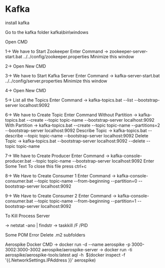 # Kafka

install kafka

Go to the kafka folder kafka\bin\windows

Open CMD

1-> We have to Start Zookeeper
  Enter Command 
    -> zookeeper-server-start.bat ../../config/zookeeper.properties
  Minimize this window
  
2-> Open New CMD

3-> We have to Start Kafka Server
  Enter Command 
    -> kafka-server-start.bat ../../config/server.properties
  Minimize this window
  
4-> Open New CMD

5-> List all the Topics
  Enter Command 
  -> kafka-topics.bat --list --bootstrap-server localhost:9092

6-> We have to Create Topic
  Enter Command
      Without Partition
    -> kafka-topics.bat --create --topic topic-name --bootstrap-server localhost:9092 
      With Partition
    -> kafka-topics.bat --create --topic topic-name --partitions=2 --bootstrap-server localhost:9092
  Describe Topic
    -> kafka-topics.bat --describe --topic topic-name --bootstrap-server localhost:9092
  Delete Topic
    -> kafka-topics.bat --bootstrap-server localhost:9092 --delete --topic topic-name

7-> We have to Create Producer
  Enter Command 
    -> kafka-console-producer.bat --topic topic-name --bootstrap-server localhost:9092
  Enter Some Text
  To close this file press ctrl+c
  
8-> We Have to Create Consumer 1
  Enter Command 
  -> kafka-console-consumer.bat --topic topic-name --from-beginning --partition=0 --bootstrap-server localhost:9092
  
9-> We Have to Create Consumer 2
  Enter Command 
  -> kafka-console-consumer.bat --topic topic-name --from-beginning --partition=1 --bootstrap-server localhost:9092


To Kill Process Server
  
  -> netstat -ano | findstr
  -> taskkill /F /PID

Some POM Error Delete .m2 subfolders

Aerospike Docker CMD
  -> docker run -d --name aerospike -p 3000-3002:3000-3002 aerospike/aerospike-server
  -> docker run -ti aerospike/aerospike-tools:latest aql -h  $(docker inspect -f '{{.NetworkSettings.IPAddress }}' aerospike)